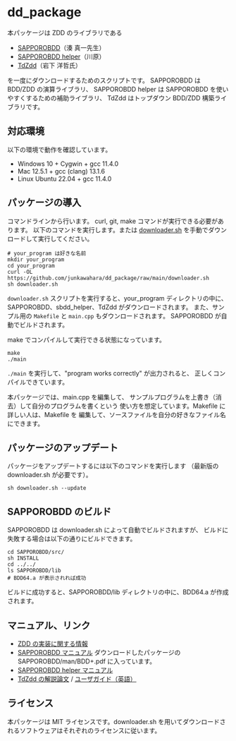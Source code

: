 # dd_package

本パッケージは ZDD のライブラリである

* [SAPPOROBDD](https://github.com/Shin-ichi-Minato/SAPPOROBDD)（湊 真一先生）
* [SAPPOROBDD helper](https://github.com/junkawahara/sbdd_helper)（川原）
* [TdZdd](https://github.com/kunisura/TdZdd)（岩下 洋哲氏）

を一度にダウンロードするためのスクリプトです。
SAPPOROBDD は BDD/ZDD の演算ライブラリ、
SAPPOROBDD helper は SAPPOROBDD を使いやすくするための補助ライブラリ、
TdZdd はトップダウン BDD/ZDD 構築ライブラリです。

## 対応環境

以下の環境で動作を確認しています。

* Windows 10 + Cygwin + gcc 11.4.0
* Mac 12.5.1 + gcc (clang) 13.1.6
* Linux Ubuntu 22.04 + gcc 11.4.0

## パッケージの導入

コマンドラインから行います。
curl, git, make コマンドが実行できる必要があります。
以下のコマンドを実行します。または [downloader.sh](https://raw.githubusercontent.com/junkawahara/dd_package/main/downloader.sh) を手動でダウンロードして実行してください。

```
# your_program は好きな名前
mkdir your_program
cd your_program
curl -OL https://github.com/junkawahara/dd_package/raw/main/downloader.sh
sh downloader.sh
```

`downloader.sh` スクリプトを実行すると、your_program ディレクトリの中に、
SAPPOROBDD、sbdd_helper、TdZdd がダウンロードされます。
また、サンプル用の `Makefile` と `main.cpp` もダウンロードされます。
SAPPOROBDD が自動でビルドされます。

make でコンパイルして実行できる状態になっています。

```
make
./main
```

`./main` を実行して、"program works correctly" が出力されると、
正しくコンパイルできています。

本パッケージでは、main.cpp を編集して、
サンプルプログラムを上書き（消去）して自分のプログラムを書くという
使い方を想定しています。Makefile に詳しい人は、Makefile を
編集して、ソースファイルを自分の好きなファイル名にできます。


## パッケージのアップデート

パッケージをアップデートするには以下のコマンドを実行します
（最新版の downloader.sh が必要です）。

```
sh downloader.sh --update
```

## SAPPOROBDD のビルド

SAPPOROBDD は downloader.sh によって自動でビルドされますが、
ビルドに失敗する場合は以下の通りにビルドできます。

```
cd SAPPOROBDD/src/
sh INSTALL
cd ../../
ls SAPPOROBDD/lib
# BDD64.a が表示されれば成功
```

ビルドに成功すると、SAPPOROBDD/lib ディレクトリの中に、BDD64.a が作成されます。

## マニュアル、リンク

* [ZDD の実装に関する情報](https://github.com/junkawahara/dd_documents)
* [SAPPOROBDD マニュアル](https://github.com/Shin-ichi-Minato/SAPPOROBDD/raw/main/man/BDD%2B.pdf) ダウンロードしたパッケージの SAPPOROBDD/man/BDD+.pdf に入っています。
* [SAPPOROBDD helper マニュアル](https://github.com/junkawahara/sbdd_helper)
* [TdZdd の解説論文](https://www.jstage.jst.go.jp/article/jssst/34/3/34_3_97/_article/-char/ja/) / [ユーザガイド（英語）](http://kunisura.github.io/TdZdd/doc/index.html)

## ライセンス

本パッケージは MIT ライセンスです。downloader.sh を用いてダウンロードされるソフトウェアはそれぞれのライセンスに従います。
